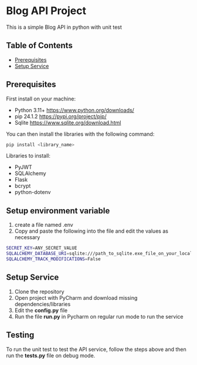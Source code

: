 # Blog API Project

This is a simple Blog API in python with unit test

## Table of Contents

- [Prerequisites](#prerequisites)
- [Setup Service](#setup-service)

## Prerequisites
First install on your machine:
- Python 3.11+ https://www.python.org/downloads/
- pip 24.1.2 https://pypi.org/project/pip/
- Sqlite https://www.sqlite.org/download.html

You can then install the libraries with the following command:

```bash 
pip install <library_name>
```
Libraries to install:

- PyJWT
- SQLAlchemy
- Flask
- bcrypt
- python-dotenv

## Setup environment variable
1. create a file named .env
2. Copy and paste the following into the file and edit the values as necessary

```bash
SECRET_KEY=ANY_SECRET_VALUE
SQLALCHEMY_DATABASE_URI=sqlite:///path_to_sqlite.exe_file_on_your_local_machine
SQLALCHEMY_TRACK_MODIFICATIONS=False
```

## Setup Service

1. Clone the repository
2. Open project with PyCharm and download missing dependencies/libraries
3. Edit the **config.py** file 
4. Run the file **run.py** in Pycharm on regular run mode to run the service

## Testing
To run the unit test to test the API service, follow the steps above and then run the **tests.py** file on debug mode.
